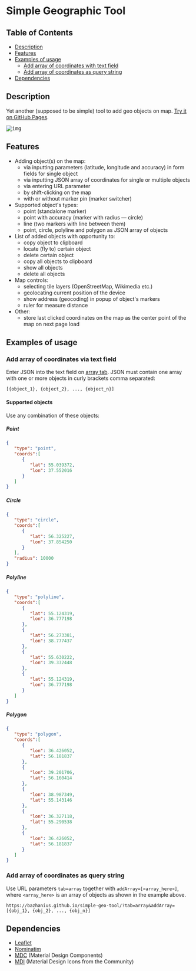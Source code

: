 # Simple Geographic Tool

## Table of Contents
* [Description](#description)
* [Features](#features)
* [Examples of usage](#examples-of-usage)
  * [Add array of coordinates with text field](#add-array-of-coordinates-via-text-field)
  * [Add array of coordinates as query string](#add-array-of-coordinates-as-query-string)
* [Dependencies](#dependencies)

## Description
Yet another (supposed to be simple) tool to add geo objects on map.
[Try it on GitHub Pages](https://bazhanius.github.io/simple-geo-tool/).

<kbd>![img](https://repository-images.githubusercontent.com/194441323/eeae9480-9408-11eb-89e2-4e639eac9282)</kbd>

## Features
- Adding object(s) on the map:
  - via inputting parameters (latitude, longitude and accuracy) in form fields for single object
  - via inputting JSON array of coordinates for single or multiple objects
  - via entering URL parameter
  - by shift-clicking on the map
  - with or without marker pin (marker switcher)
- Supported object's types:
  - point (standalone marker)
  - point with accuracy (marker with radius — circle)
  - line (two markers with line between them)
  - point, circle, polyline and polygon as JSON array of objects
- List of added objects with opportunity to:
  - copy object to clipboard
  - locate (fly to) certain object
  - delete certain object
  - copy all objects to clipboard
  - show all objects
  - delete all objects
- Map controls:
  - selecting tile layers (OpenStreetMap, Wikimedia etc.)
  - geolocating current position of the device
  - show address (geocoding) in popup of object's markers
  - ruler for measure distance
- Other:
  - store last clicked coordinates on the map as the center point of the map 
  on next page load

## Examples of usage
### Add array of coordinates via text field
Enter JSON into the text field on [array tab](https://bazhanius.github.io/simple-geo-tool/?tab=array).
JSON must contain one array with one or more objects in curly brackets comma separated:
```
[{object_1}, {object_2}, ..., {object_n}]
```
#### Supported objects
Use any combination of these objects:
##### Point
```json
{
   "type": "point",
   "coords":[
      {
         "lat": 55.039372,
         "lon": 37.552016
      }
   ]
}
```
##### Circle
```json
{
   "type": "circle",
   "coords":[
      {
         "lat": 56.325227,
         "lon": 37.854250
      }
   ],
   "radius": 10000
}
```
##### Polyline
```json
{
   "type": "polyline",
   "coords":[
      {
         "lat": 55.124319,
         "lon": 36.777198
      },
      {
         "lat": 56.273381,
         "lon": 38.777437
      },
      {
         "lat": 55.630222,
         "lon": 39.332448
      },
      {
         "lat": 55.124319,
         "lon": 36.777198
      }
   ]
}
```
##### Polygon
```json
{
   "type": "polygon",
   "coords":[
      {
         "lon": 36.426052,
         "lat": 56.181837
      },
      {
         "lon": 39.201706,
         "lat": 56.160414
      },
      {
         "lon": 38.987349,
         "lat": 55.143146
      },
      {
         "lon": 36.327118,
         "lat": 55.290538
      },
      {
         "lon": 36.426052,
         "lat": 56.181837
      }
   ]
}
```

### Add array of coordinates as query string
Use URL parameters `tab=array` together with `addArray=[<array_here>]`, 
where `<array_here>` is an array of objects as shown in the example above.
```
https://bazhanius.github.io/simple-geo-tool/?tab=array&addArray=[{obj_1}, {obj_2}, ..., {obj_n}]
```

## Dependencies
- [Leaflet](https://github.com/Leaflet/Leaflet)
- [Nominatim](https://github.com/openstreetmap/Nominatim)
- [MDC](https://github.com/material-components/material-components-web) (Material Design Components)
- [MDI](https://github.com/Templarian/MaterialDesign) (Material Design Icons from the Community)
